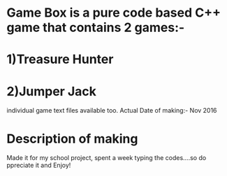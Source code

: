 # Game Box is a pure code based C++ game that contains 2 games:-
# 1)Treasure Hunter
# 2)Jumper Jack
individual game text files available too.
Actual Date of making:- Nov 2016  

# Description of making
Made it for my school project, spent a week typing the codes....so do ppreciate it and Enjoy!
